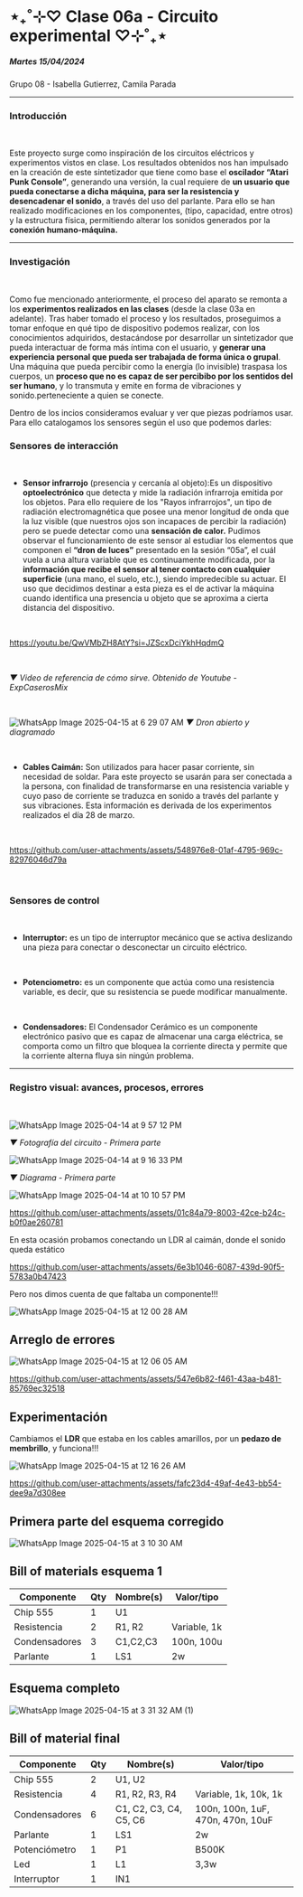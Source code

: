 # ⋆₊˚⊹♡ Clase 06a - Circuito experimental ♡⊹˚₊⋆

##### _Martes 15/04/2024_

Grupo 08 - Isabella Gutierrez, Camila Parada

***

### Introducción

<br>

Este proyecto surge como inspiración de los circuitos eléctricos y experimentos vistos en clase. Los resultados obtenidos nos han impulsado en la creación de este sintetizador que tiene como base el **oscilador “Atari Punk Console”**, generando una versión,  la cual requiere de **un usuario que pueda conectarse a dicha máquina, para ser la resistencia y desencadenar el sonido**, a través del uso del parlante. Para ello se han realizado modificaciones en los componentes, (tipo, capacidad, entre otros) y la estructura física, permitiendo alterar los sonidos generados por la **conexión humano-máquina.**

***

### Investigación

<br>

Como fue mencionado anteriormente, el proceso del aparato se remonta a los **experimentos realizados en las clases** (desde la clase 03a en adelante). Tras haber tomado el proceso y los resultados, proseguimos a tomar enfoque en qué tipo de dispositivo podemos realizar, con los conocimientos adquiridos, destacándose por desarrollar un sintetizador que pueda interactuar de forma más íntima con el usuario, y **generar una experiencia personal que pueda ser trabajada de forma única o grupal**. Una máquina que pueda percibir como la energía (lo invisible) traspasa los cuerpos, un **proceso que no es capaz de ser percibibo por los sentidos del ser humano**, y lo transmuta y emite en forma de vibraciones y sonido.perteneciente a quien se conecte.

Dentro de los incios consideramos evaluar y ver que piezas podríamos usar. Para ello catalogamos los sensores según el uso que podemos darles:

### Sensores de interacción

<br>

- **Sensor infrarrojo** (presencia y cercanía al objeto):Es un dispositivo **optoelectrónico** que detecta y mide la radiación infrarroja emitida por los objetos. Para ello requiere de los "Rayos infrarrojos", un tipo de radiación electromagnética que posee una menor longitud de onda que la luz visible (que nuestros ojos son incapaces de percibir la radiación) pero se puede detectar como una **sensación de calor.**
  Pudimos observar el funcionamiento de este sensor al estudiar los elementos que componen el **“dron de luces”** presentado en la sesión “05a”, el cuál vuela a una altura variable que es continuamente modificada, por la **información que recibe el sensor al tener contacto con cualquier superficie** (una mano, el suelo, etc.), siendo impredecible su actuar.
  El uso que decidimos destinar a esta pieza es el de activar la máquina cuando identifica una presencia u objeto que se aproxima a cierta distancia del dispositivo.

<br>

<https://youtu.be/QwVMbZH8AtY?si=JZScxDciYkhHqdmQ>

<br>

_▼ Video de referencia de cómo sirve. Obtenido de Youtube - ExpCaserosMix_

<br>

![WhatsApp Image 2025-04-15 at 6 29 07 AM](https://github.com/user-attachments/assets/05fccfdd-27ff-4717-b078-9a3a9681903d)
_▼ Dron abierto y diagramado_

<br>

- **Cables Caimán:** Son utilizados para hacer pasar corriente, sin necesidad de soldar. Para este proyecto se usarán para ser conectada a la persona, con finalidad de transformarse en una resistencia variable y cuyo paso de corriente se traduzca en sonido a través del parlante y sus vibraciones. Esta información es derivada de los experimentos realizados el día 28 de marzo.

<br>

<https://github.com/user-attachments/assets/548976e8-01af-4795-969c-82976046d79a>

<br>

### Sensores de control

<br>

- **Interruptor:** es un tipo de interruptor mecánico que se activa deslizando una pieza para conectar o desconectar un circuito eléctrico.

<br>

- **Potenciometro:** es un componente que actúa como una resistencia variable, es decir, que su resistencia se puede modificar manualmente.

<br>

- **Condensadores:** El Condensador Cerámico es un componente electrónico pasivo que es capaz de almacenar una carga eléctrica, se comporta como un filtro que bloquea la corriente directa y permite que la corriente alterna fluya sin ningún problema.

***

### Registro visual: avances, procesos, errores

<br>

![WhatsApp Image 2025-04-14 at 9 57 12 PM](https://github.com/user-attachments/assets/c299ac5b-6c52-439f-9335-00f9782de4f2)

_▼ Fotografía del circuito - Primera parte_

![WhatsApp Image 2025-04-14 at 9 16 33 PM](https://github.com/user-attachments/assets/3dd10f62-5c41-4f81-95bd-aff92467df84)

_▼ Diagrama - Primera parte_

![WhatsApp Image 2025-04-14 at 10 10 57 PM](https://github.com/user-attachments/assets/03d5d335-aec2-4837-8cb9-53150997acca)

<https://github.com/user-attachments/assets/01c84a79-8003-42ce-b24c-b0f0ae260781>

En esta ocasión probamos conectando un LDR al caimán, donde el sonido queda estático  

<https://github.com/user-attachments/assets/6e3b1046-6087-439d-90f5-5783a0b47423>

 Pero nos dimos cuenta de que faltaba un componente!!!

 ![WhatsApp Image 2025-04-15 at 12 00 28 AM](https://github.com/user-attachments/assets/979a5d7e-6f49-4dcd-9412-947ec612061e)

## Arreglo de errores

 ![WhatsApp Image 2025-04-15 at 12 06 05 AM](https://github.com/user-attachments/assets/041c3b2a-5799-4a44-9650-d4b17ef6e887)

<https://github.com/user-attachments/assets/547e6b82-f461-43aa-b481-85769ec32518>

## Experimentación

Cambiamos el **LDR** que estaba en los cables amarillos, por un **pedazo de membrillo**, y funciona!!!

![WhatsApp Image 2025-04-15 at 12 16 26 AM](https://github.com/user-attachments/assets/f76a36e3-8174-494a-9bb7-d52c60df6218)

<https://github.com/user-attachments/assets/fafc23d4-49af-4e43-bb54-dee9a7d308ee>

## Primera parte del esquema corregido

![WhatsApp Image 2025-04-15 at 3 10 30 AM](https://github.com/user-attachments/assets/47625dfd-8b80-44e5-ad6f-5b12937dec05)

## Bill of materials esquema 1

| Componente       | Qty | Nombre(s) | Valor/tipo |
|-----------------------|---------|------------|----------------|
| Chip 555              | 1       | U1         |                |
| Resistencia           | 2       | R1, R2     | Variable, 1k   |
| Condensadores         | 3       | C1,C2,C3   | 100n, 100u     |
| Parlante              | 1       |  LS1       |      2w        |

## Esquema completo

![WhatsApp Image 2025-04-15 at 3 31 32 AM (1)](https://github.com/user-attachments/assets/132ddb01-a23e-4f2c-a78a-8fe81fba02f0)

## Bill of material final

| Componente       | Qty | Nombre(s) | Valor/tipo |
|-----------------------|---------|------------|----------------|
| Chip 555                 | 2       | U1, U2         |                |
| Resistencia              | 4       | R1, R2, R3, R4        | Variable, 1k, 10k, 1k      |
| Condensadores      | 6       | C1, C2, C3, C4, C5, C6         | 100n, 100n, 1uF, 470n, 470n, 10uF        |
| Parlante                  | 1       |  LS1         |      2w          |
| Potenciómetro                  | 1       |  P1         |      B500K          |
| Led                  | 1       |  L1         |      3,3w          |
| Interruptor                  | 1       |  IN1         |               |
